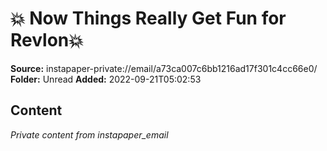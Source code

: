 # 💥 Now Things Really Get Fun for Revlon💥

**Source:** instapaper-private://email/a73ca007c6bb1216ad17f301c4cc66e0/
**Folder:** Unread
**Added:** 2022-09-21T05:02:53




## Content
*Private content from instapaper_email*

